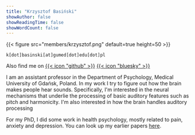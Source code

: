 ```yaml
---
title: "Krzysztof Basiński"
showAuthor: false
showReadingTime: false
showWordCount: false
---
```






{{< figure src="members/krzysztof.png"  default=true height=50 >}}

`k[dot]basinski[at]gumed[dot]edu[dot]pl`

Also find me on [{{< icon "github" >}}](http://github.com) [{{< icon "bluesky" >}}](https://bsky.app/profile/kbas.bsky.social)


I am an assistant professor in the Department of Psychology, Medical University of Gdańsk, Poland. In my work I try to figure out how the brain makes people hear sounds. Specifically, I'm interested in the neural mechanisms that underlie the processing of basic auditory features such as pitch and harmonicity. I'm also interested in how the brain handles auditory processing  

For my PhD, I did some work in health psychology, mostly related to pain, anxiety and depression. You can look up my earlier papers [here](https://scholar.google.com/citations?user=BuBtcw0AAAAJ&hl=pl).